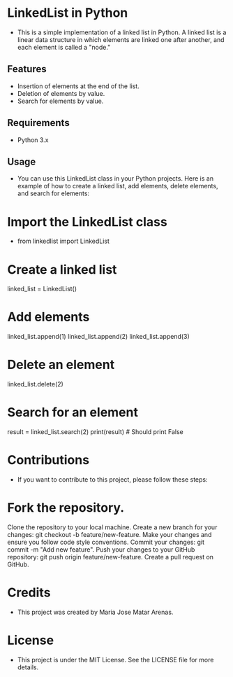# LinkedList in Python

- This is a simple implementation of a linked list in Python. A linked list is a linear data structure in which elements are linked one after another, and each element is called a "node."

## Features

- Insertion of elements at the end of the list.
- Deletion of elements by value.
- Search for elements by value.

## Requirements

- Python 3.x

## Usage

- You can use this LinkedList class in your Python projects. Here is an example of how to create a linked list, add elements, delete elements, and search for elements:

# Import the LinkedList class
- from linkedlist import LinkedList

# Create a linked list
linked_list = LinkedList()

# Add elements
linked_list.append(1)
linked_list.append(2)
linked_list.append(3)

# Delete an element
linked_list.delete(2)

# Search for an element
result = linked_list.search(2)
print(result)  # Should print False

# Contributions
- If you want to contribute to this project, please follow these steps:

# Fork the repository.
Clone the repository to your local machine.
Create a new branch for your changes: git checkout -b feature/new-feature.
Make your changes and ensure you follow code style conventions.
Commit your changes: git commit -m "Add new feature".
Push your changes to your GitHub repository: git push origin feature/new-feature.
Create a pull request on GitHub.

# Credits
- This project was created by Maria Jose Matar Arenas.

# License
- This project is under the MIT License. See the LICENSE file for more details.
